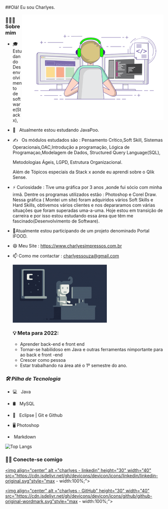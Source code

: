 ##Olá! Eu sou Charlyes.

<img align="right" alt="GIF" src="https://raw.githubusercontent.com/devSouvik/devSouvik/master/gif3.gif" width="450"/>

###  👨🏻‍💻 Sobre mim 
- 🎓   Estudando Desenvolvimento de software(Stack x),


- 🔭   Atualmente estou estudando JavaPoo.

- ✍️   Os módulos  estudados são : Pensamento     Crítico,Soft Skill, Sistemas Operacionais,OAC,Introdução a programação, Lógica de Programaçao,Modelagem de Dados, Structured Query Language(SQL),

  Metodologias Ágeis, LGPD, Estrutura Organizacional. 

  Além de Tópicos especiais da Stack x aonde eu aprendi sobre o Qlik Sense. 

- ⚡ Curiosidade : Tive uma gráfica por 3 anos ,aonde fui sócio com minha irmã. Dentre os programas utilizados estão : Photoshop e Corel Draw. Nessa gráfica ( Montei um site) foram adquiridos vários Soft Skills e Hard  Skills, obtivemos vários clientes e nos depararamos com várias situações que foram superadas uma-a-uma. Hoje estou  em transição de carreira e por isso estou estudando essa área que têm me fascinado(Desenvolvimento de Software). 

- 💼Atualmente estou participando de um projeto denominado Portal IFOOD.

- 😄 Meu Site : https://www.charlyesimpressos.com.br

- 📫 Como me contactar : charlyessouza@gmail.com

  <img alt="Night Coding" src="https://raw.githubusercontent.com/AVS1508/AVS1508/master/assets/Night-Coding.gif" align="center"/>

  ### 💡 Meta para 2022:

  - Aprender back-end e front end
  - Tornar-se habilidoso em Java e outras ferramentas nimportante para ao back e front -end
  - Crescer como pessoa
  - Estar trabalhando na área até o 1º semestre do ano.

### **_🛠 Pilha de Tecnologia_**

- 💻   Java 

- 🛢   MySQL 

- 🔧   Eclipse | Git e Github

- 🖥  Photoshop 

- ​     Markdown




![ Top Langs ](https://github-readme-stats.vercel.app/api/top-langs/?username=devSouvik&layout=compact&text_color=daf7dc&bg_color=151515)

### 🤝🏻 Conecte-se comigo 

<a href="https://www.linkedin.com/in/charlyes-rodrigues/" target =" _blank"><img align="center" alt ="charlyes - linkedin" height="30" width="40" src="https://cdn.jsdelivr.net/gh/devicons/devicon/icons/linkedin/linkedin-original.svg"style="max - width:100%;">

<a href="https://github.com/CharlyesRodrigues" target =" _blank">

<img align="center" alt ="charlyes - GitHub" height="30" width="40" src="https://cdn.jsdelivr.net/gh/devicons/devicon/icons/github/github-original-wordmark.svg"style="max - width:100%;">













  